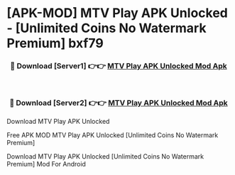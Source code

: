 # [APK-MOD] MTV Play APK Unlocked - [Unlimited Coins No Watermark Premium] bxf79



<div align="center">
<h3>🔴 Download [Server1] 👉👉 <a href="https://momento.my/?title=MTV_Play_APK_Unlocked">MTV Play APK Unlocked Mod Apk</a></h3><br>

<h3>🔴 Download [Server2] 👉👉 <a href="https://momento.my/?title=MTV_Play_APK_Unlocked">MTV Play APK Unlocked Mod Apk</a></h3>
</div>



Download MTV Play APK Unlocked 

Free APK MOD MTV Play APK Unlocked [Unlimited Coins No Watermark Premium]

Download MTV Play APK Unlocked [Unlimited Coins No Watermark Premium] Mod For Android
